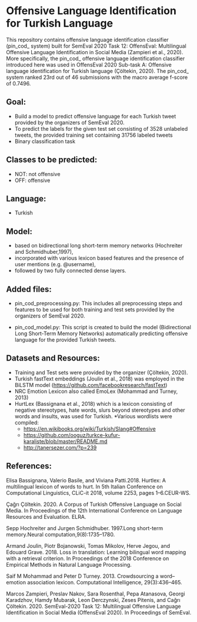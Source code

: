 # Offensive Language Identification for Turkish Language
This repository contains offensive language identification classifier (pin_cod_ system) built for SemEval 2020 Task 12: OffensEval: Multilingual Offensive Language Identification in Social Media (Zampieri et al., 2020). More specifically, the pin_cod_ offensive language identification classifier introduced here was used in OffensEval 2020 Sub-task A: Offensive language  identification for Turkish language (Çöltekin,  2020). The pin_cod_ system ranked 23rd out of 46 submissions with the macro average f-score of 0.7496.

## Goal:
* Build a model to predict offensive language for each Turkish tweet provided by the organizers of SemEval 2020.
* To predict the labels for the given test set consisting of 3528 unlabeled tweets, the provided training set containing 31756 labeled tweets
* Binary classification task

## Classes to be predicted:
* NOT: not offensive
* OFF: offensive

## Language:
* Turkish

## Model:
* based on bidirectional  long  short-term memory networks (Hochreiter and Schmidhuber,1997),
* incorporated with various lexicon based features and the presence of user mentions (e.g.  @username), 
* followed by two fully connected dense layers.  

## Added files:
* pin_cod_preprocessing.py: This includes all preprocessing steps and features to be used for both training and test sets provided by the organizers of SemEval 2020.

* pin_cod_model.py: This script is created to build the model (Bidirectional Long Short-Term Memory Networks) automatically predicting offensive language for the provided Turkish tweets.

## Datasets and Resources:
* Training and Test sets were provided by the organizer (Çöltekin,  2020). 
* Turkish  fastText  embeddings (Joulin et al., 2018) was employed in the BiLSTM model (https://github.com/facebookresearch/fastText)
* NRC Emotion Lexicon also  called  EmoLex  (Mohammad  and  Turney, 2013) 
* HurtLex  (Bassignana  et  al.,  2018) which is a  lexicon  consisting  of  negative  stereotypes,  hate  words,  slurs  beyond  stereotypes and  other  words  and  insults,  was used for  Turkish.
*Various wordlists were compiled:
    * https://en.wikibooks.org/wiki/Turkish/Slang#Offensive
    * https://github.com/ooguz/turkce-kufur-karaliste/blob/master/README.md
    * http://tanersezer.com/?p=239

## References:
Elisa  Bassignana,  Valerio  Basile,  and  Viviana  Patti.2018.  Hurtlex:  A multilingual lexicon of words to hurt. In 5th Italian Conference on Computational Linguistics, CLiC-it 2018, volume 2253, pages 1–6.CEUR-WS.

Çağrı Çöltekin. 2020. A Corpus of Turkish Offensive Language on Social Media. In Proceedings of the 12th International Conference on Language Resources and Evaluation. ELRA.

Sepp   Hochreiter   and   Jurgen   Schmidhuber. 1997.Long  short-term  memory.Neural  computation,9(8):1735–1780.

Armand  Joulin,  Piotr  Bojanowski,  Tomas  Mikolov, Herve  Jegou,  and  Edouard  Grave.  2018.   Loss  in translation: Learning bilingual word mapping with a retrieval criterion.  In Proceedings of the 2018 Conference on Empirical Methods in Natural Language Processing.

Saif M Mohammad and Peter D Turney. 2013. Crowdsourcing a word–emotion association lexicon. Computational Intelligence, 29(3):436–465.

Marcos Zampieri, Preslav Nakov, Sara Rosenthal, Pepa Atanasova, Georgi Karadzhov, Hamdy Mubarak, Leon Derczynski, Zeses Pitenis, and Cağrı Çöltekin. 2020. SemEval-2020 Task 12: Multilingual Offensive Language Identification in Social Media (OffensEval 2020). In Proceedings of SemEval.
